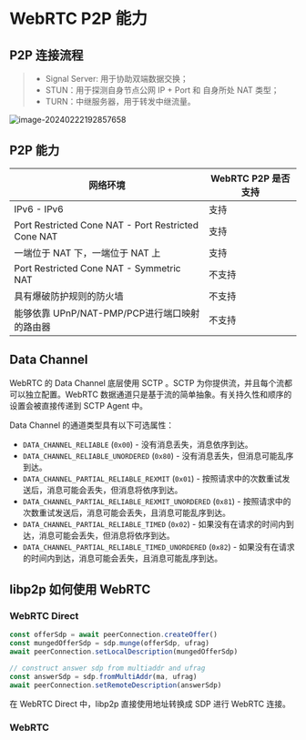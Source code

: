 # WebRTC P2P 能力

## P2P 连接流程

> - Signal Server: 用于协助双端数据交换；
> - STUN：用于探测自身节点公网 IP + Port 和 自身所处 NAT 类型；
> - TURN：中继服务器，用于转发中继流量。

![image-20240222192857658](http://blog-img-figure.oss-cn-chengdu.aliyuncs.com/img/2024/02/22/20240222-192900.png)

## P2P 能力

| 网络环境                                            | WebRTC P2P 是否支持 |
| --------------------------------------------------- | ------------------- |
| IPv6 - IPv6                                         | 支持                |
| Port Restricted Cone NAT - Port Restricted Cone NAT | 支持                |
| 一端位于 NAT 下，一端位于 NAT 上                    | 支持                |
| Port Restricted Cone NAT - Symmetric NAT            | 不支持              |
| 具有爆破防护规则的防火墙                            | 不支持              |
| 能够依靠 UPnP/NAT-PMP/PCP进行端口映射的路由器       | 不支持              |

## Data Channel

WebRTC 的 Data Channel 底层使用 SCTP 。SCTP 为你提供流，并且每个流都可以独立配置。WebRTC 数据通道只是基于流的简单抽象。有关持久性和顺序的设置会被直接传递到 SCTP Agent 中。

Data Channel 的通道类型具有以下可选属性：

- `DATA_CHANNEL_RELIABLE` (`0x00`) - 没有消息丢失，消息依序到达。
- `DATA_CHANNEL_RELIABLE_UNORDERED` (`0x80`) - 没有消息丢失，但消息可能乱序到达。
- `DATA_CHANNEL_PARTIAL_RELIABLE_REXMIT` (`0x01`) - 按照请求中的次数重试发送后，消息可能会丢失，但消息将依序到达。
- `DATA_CHANNEL_PARTIAL_RELIABLE_REXMIT_UNORDERED` (`0x81`) - 按照请求中的次数重试发送后，消息可能会丢失，且消息可能乱序到达。
- `DATA_CHANNEL_PARTIAL_RELIABLE_TIMED` (`0x02`) - 如果没有在请求的时间内到达，消息可能会丢失，但消息将依序到达。
- `DATA_CHANNEL_PARTIAL_RELIABLE_TIMED_UNORDERED` (`0x82`) - 如果没有在请求的时间内到达，消息可能会丢失，且消息可能乱序到达。

## libp2p 如何使用 WebRTC

### WebRTC Direct

```js
const offerSdp = await peerConnection.createOffer()
const mungedOfferSdp = sdp.munge(offerSdp, ufrag)
await peerConnection.setLocalDescription(mungedOfferSdp)

// construct answer sdp from multiaddr and ufrag
const answerSdp = sdp.fromMultiAddr(ma, ufrag)
await peerConnection.setRemoteDescription(answerSdp)
```

在 WebRTC Direct 中，libp2p 直接使用地址转换成 SDP 进行 WebRTC 连接。

### WebRTC 



